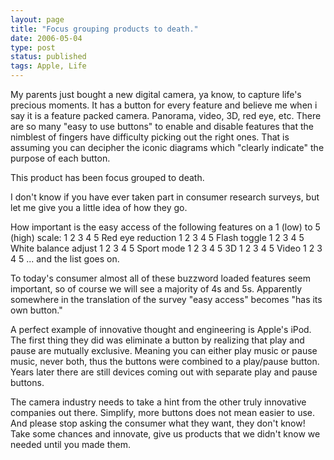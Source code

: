 ```yaml
---
layout: page
title: "Focus grouping products to death."
date: 2006-05-04
type: post
status: published
tags: Apple, Life
---
```



My parents just bought a new digital camera, ya know, to capture life's precious moments. It has a button for every feature and believe me when i say it is a feature packed camera. Panorama, video, 3D, red eye, etc. There are so many "easy to use buttons" to enable and disable features that the nimblest of fingers have difficulty picking out the right ones. That is assuming you can decipher the iconic diagrams which "clearly indicate" the purpose of each button.

This product has been focus grouped to death.

I don't know if you have ever taken part in consumer research surveys, but let me give you a little idea of how they go.

How important is the easy access of the following features on a 1 (low) to 5 (high) scale:
1 2 3 4 5 Red eye reduction
1 2 3 4 5 Flash toggle
1 2 3 4 5 White balance adjust
1 2 3 4 5 Sport mode
1 2 3 4 5 3D
1 2 3 4 5 Video
1 2 3 4 5 ...
and the list goes on.

To today's consumer almost all of these buzzword loaded features seem important, so of course we will see a majority of 4s and 5s. Apparently somewhere in the translation of the survey "easy access" becomes "has its own button."

A perfect example of innovative thought and engineering is Apple's iPod. The first thing they did was eliminate a button by realizing that play and pause are mutually exclusive. Meaning you can either play music or pause music, never both, thus the buttons were combined to a play/pause button. Years later there are still devices coming out with separate play and pause buttons.

The camera industry needs to take a hint from the other truly innovative companies out there. Simplify, more buttons does not mean easier to use. And please stop asking the consumer what they want, they don't know! Take some chances and innovate, give us products that we didn't know we needed until you made them.
